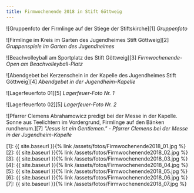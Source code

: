 ```yaml
---
title: Firmwochenende 2018 in Stift Göttweig
---
```

![Gruppenfoto der Firmlinge auf der Stiege der Stiftskirche][1]
*Gruppenfoto*

![Firmlinge im Kreis im Garten des Jugendheimes Stift Göttweig][2]
*Gruppenspiele im Garten des Jugendheimes*

![Beachvolleyball am Sportplatz des Stift Göttweig][3]
*Firmwochenende-Open am Beachvolleyball-Platz*

![Abendgebet bei Kerzenschein in der Kapelle des Jugendheimes Stift Göttweig][4]
*Abendgebet in der Jugendheim-Kapelle*

![Lagerfeuerfoto 01][5]
*Lagerfeuer-Foto Nr. 1*

![Lagerfeuerfoto 02][5]
*Lagerfeuer-Foto Nr. 2*

![Pfarrer Clemens Abrahamowicz predigt bei der Messe in der Kapelle. Sonne aus Teelichtern im Vordergrund, Firmlinge auf den Bänken rundherum.][7]
*"Jesus ist ein Gentlemen." - Pfarrer Clemens bei der Messe in der Jugendheim-Kapelle*


[1]: {{ site.baseurl }}{% link /assets/fotos/Firmwochenende2018_01.jpg %}
[2]: {{ site.baseurl }}{% link /assets/fotos/Firmwochenende2018_02.jpg %}
[3]: {{ site.baseurl }}{% link /assets/fotos/Firmwochenende2018_03.jpg %}
[4]: {{ site.baseurl }}{% link /assets/fotos/Firmwochenende2018_04.jpg %}
[5]: {{ site.baseurl }}{% link /assets/fotos/Firmwochenende2018_05.jpg %}
[6]: {{ site.baseurl }}{% link /assets/fotos/Firmwochenende2018_06.jpg %}
[7]: {{ site.baseurl }}{% link /assets/fotos/Firmwochenende2018_07.jpg %}
